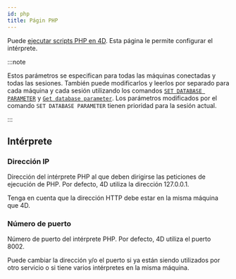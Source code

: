 ```yaml
---
id: php
title: Págin PHP
---
```


Puede [ejecutar scripts PHP en 4D](https://doc.4d.com/4Dv20/4D/20.1/Executing-PHP-scripts-in-4D.300-6480814.en.html). Esta página le permite configurar el intérprete.

:::note

Estos parámetros se especifican para todas las máquinas conectadas y todas las sesiones. También puede modificarlos y leerlos por separado para cada máquina y cada sesión utilizando los comandos [`SET DATABASE PARAMETER`](https://doc.4d.com/4dv20/help/command/en/page642.html) y [`Get database parameter`](https://doc.4d.com/4dv20/help/command/en/page643.html). Los parámetros modificados por el comando `SET DATABASE PARAMETER` tienen prioridad para la sesión actual.

:::

## Intérprete

### Dirección IP

Dirección del intérprete PHP al que deben dirigirse las peticiones de ejecución de PHP. Por defecto, 4D utiliza la dirección 127.0.0.1.

Tenga en cuenta que la dirección HTTP debe estar en la misma máquina que 4D.

### Número de puerto

Número de puerto del intérprete PHP. Por defecto, 4D utiliza el puerto 8002.

Puede cambiar la dirección y/o el puerto si ya están siendo utilizados por otro servicio o si tiene varios intérpretes en la misma máquina.
